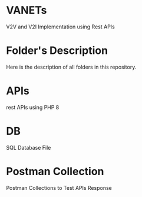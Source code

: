# VANETs
V2V and V2I Implementation using Rest APIs


# Folder's Description
Here is the description of all folders in this repository.
# APIs
rest APIs using PHP 8
# DB
SQL Database File
# Postman Collection
Postman Collections to Test APIs Response 
